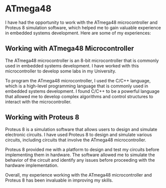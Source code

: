 # ATmega48
I have had the opportunity to work with the ATmega48 microcontroller and Proteus 8 simulation software, which helped me to gain valuable experience in embedded systems development. Here are some of my experiences:

## Working with ATmega48 Microcontroller
The ATmega48 microcontroller is an 8-bit microcontroller that is commonly used in embedded systems development. I have worked with this microcontroller to develop some labs in my University.

To program the ATmega48 microcontroller, I used the C/C++ language, which is a high-level programming language that is commonly used in embedded systems development. I found C/C++ to be a powerful language that allowed me to develop complex algorithms and control structures to interact with the microcontroller.

## Working with Proteus 8
Proteus 8 is a simulation software that allows users to design and simulate electronic circuits. I have used Proteus 8 to design and simulate various circuits, including circuits that involve the ATmega48 microcontroller.

Proteus 8 provided me with a platform to design and test my circuits before implementing them in hardware. The software allowed me to simulate the behavior of the circuit and identify any issues before proceeding with the hardware implementation.

Overall, my experience working with the ATmega48 microcontroller and Proteus 8 has been invaluable in improving my skills.
